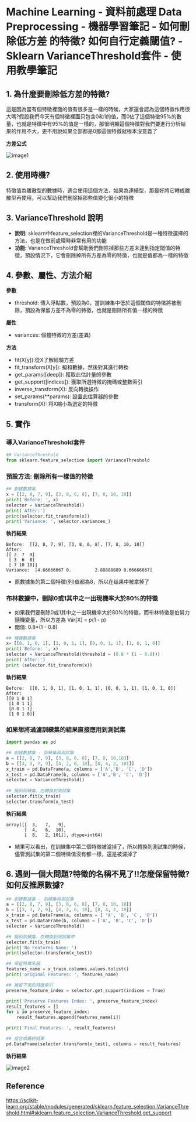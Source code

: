 # Machine Learning - 資料前處理 Data Preprocessing - 機器學習筆記 - 如何刪除低方差 的特徵? 如何自行定義閾值? - Sklearn VarianceThreshold套件 - 使用教學筆記







## 1. 為什麼要刪除低方差的特徵?



這是因為當有個特徵裡面的值有很多是一樣的時候，大家還會認為這個特徵作用很大嗎?假設我們今天有個特徵裡面只包含0和1的值，而0佔了這個特徵95%的數量，也就是特徵中有95%的值是一樣的，那很明顯這個特徵對我們要進行分析結果的作用不大，更不用說如果全部都是0那這個特徵就根本沒意義了

**方差公式**



![image1](images\image1.png)





## 2. 使用時機?



特徵值為離散型的數據時，適合使用這個方法，如果為連續型，那最好將它轉成離散型再使用，可以幫助我們刪除掉那些值變化很小的特徵





## 3. VarianceThreshold 說明



+ **說明:** sklearn中feature_selection裡的VarianceThreshold是一種特徵選擇的方法，也是在做前處理時非常有用的功能
+ **功能:** VarianceThreshold會幫助我們刪除掉那些方差未達到指定閾值的特徵，預設情況下，它會刪除掉所有方差為零的特徵，也就是值都為一樣的特徵





## 4. 參數、屬性、方法介紹





**參數**

+ threshold: 傳入浮點數，預設為0，當訓練集中低於這個閾值的特徵將被刪除，預設為保留方差不為零的特徵，也就是刪除所有值一樣的特徵


**屬性**

+ variances: 個體特徵的方差(差異)

**方法**

+ fit(X[y]):從X了解經驗方差
+ fit_transform(X[y]): 擬和數據，然後對其進行轉換
+ get_params([deep]): 獲取此估計量的參數
+ get_support([indices]): 獲取所選特徵的掩碼或整數索引
+ inverse_transform(X): 反向轉換操作
+ set_params(**params): 設置此估算器的參數
+ transform(X): 将X縮小為選定的特徵





## 5. 實作



### 導入VarianceThreshold套件
```Python
## VarianceThreshold
from sklearn.feature_selection import VarianceThreshold
```



### 預設方法: 刪除所有一樣值的特徵

```Python
## 創建數據集
x = [[2, 8, 7, 9], [3, 8, 6, 8], [7, 8, 10, 10]]
print('Before: ', x)
selector = VarianceThreshold()
print('After:')
print(selector.fit_transform(x))
print('Variance: ', selector.variances_)
```
**執行結果**

```
Before:  [[2, 8, 7, 9], [3, 8, 6, 8], [7, 8, 10, 10]]
After:
[[ 2  7  9]
 [ 3  6  8]
 [ 7 10 10]]
Variance:  [4.66666667 0.         2.88888889 0.66666667]
```






+ 原數據集的第二個特徵(列)值都為8，所以在结果中被拿掉了



### 布林數據中，刪除0或1其中之一出現機率大於80%的特徵

+ 如果我們要刪除0或1其中之一出現機率大於80%的特徵，而布林特徵是伯努力隨機變量，所以方差為 Var[X] = p(1 - p)
+ 閾值: 0.8*(1 - 0.8)
```Python
## 構建數據集
x= [[0, 1, 0, 1], [1, 0, 1, 1], [0, 0, 1, 1], [1, 0, 1, 0]]
print('Before: ', x)
selector = VarianceThreshold(threshold = (0.8 * (1 - 0.8)))
print('After:')
print (selector.fit_transform(x))
```
**執行結果**

```
Before:  [[0, 1, 0, 1], [1, 0, 1, 1], [0, 0, 1, 1], [1, 0, 1, 0]]
After:
[[0 1 0 1]
 [1 0 1 1]
 [0 0 1 1]
 [1 0 1 0]]
```





### 如果想將過濾訓練集的結果直接應用到測試集

```Python
import pandas as pd

## 創建數據集 - 訓練集與測試集
a = [[2, 8, 7, 9], [3, 8, 6, 8], [7, 8, 10,10]]
b = [[3, 3, 7, 9], [4, 2, 6, 10], [8, 4, 2, 101]]
x_train = pd.DataFrame(a, columns = ['A','B', 'C', 'D'])
x_test = pd.DataFrame(b, columns = ['A','B', 'C', 'D'])
selector = VarianceThreshold()                      
                    
## 擬和訓練集，在轉換到測試集
selector.fit(x_train)
selector.transform(x_test)
```
**執行結果**

```
array([[  3,   7,   9],
       [  4,   6,  10],
       [  8,   2, 101]], dtype=int64)
```

+ 結果可以看出，在訓練集中第二個特徵被濾掉了，所以轉換到測試集的時候，儘管測試集的第二個特徵值沒有都一樣，還是被濾掉了





## 6. 遇到一個大問題?特徵的名稱不見了!!怎麼保留特徵?如何反推原數據?


```Python
## 創建數據集 - 訓練集與測試集
a = [[2, 8, 7, 9], [3, 8, 6, 8], [7, 8, 10, 10]]
b = [[3, 3, 7, 9], [4, 2, 6, 10], [8, 4, 2, 10]]
x_train = pd.DataFrame(a, columns = [ 'A', 'B', 'C', 'D'])
x_test = pd.DataFrame(b, columns = ['A', 'B', 'C', 'D'])
selector = VarianceThreshold()

## 擬和訓練集，在轉換到測試集中
selector.fit(x_train)
print('No Features Name: ')
print(selector.transform(x_test))

## 保留特徵名稱
features_name = x_train.columns.values.tolist()
print('original Features: ', features_name)

## 被留下來的特徵索引
preserve_feature_index = selector.get_support(indices = True)

print('Preserve Features Index: ', preserve_feature_index)
result_features = []
for i in preserve_feature_index:
    result_features.append(features_name[i])

print('Final Features: ', result_features)

## 组合成最終結果
pd.DataFrame(selector.transform(x_test), columns = result_features)
```
**執行結果**

![image2](images\image2.PNG)













## Reference

https://scikit-learn.org/stable/modules/generated/sklearn.feature_selection.VarianceThreshold.html#sklearn.feature_selection.VarianceThreshold.get_support













